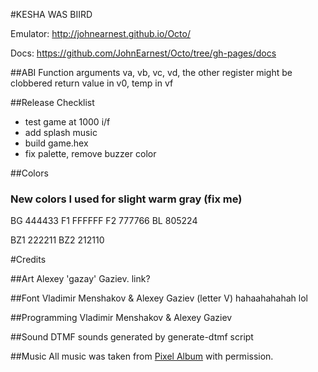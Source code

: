 #KESHA WAS BIIRD

Emulator:
http://johnearnest.github.io/Octo/

Docs:
https://github.com/JohnEarnest/Octo/tree/gh-pages/docs

##ABI
Function arguments va, vb, vc, vd, the other register might be clobbered
return value in v0, temp in vf

##Release Checklist

- test game at 1000 i/f
- add splash music
- build game.hex
- fix palette, remove buzzer color

##Colors

### New colors I used for slight warm gray (fix me)

BG 444433
F1 FFFFFF
F2 777766
BL 805224

BZ1 222211
BZ2 212110


#Credits

##Art
Alexey 'gazay' Gaziev. link?

##Font
Vladimir Menshakov & Alexey Gaziev (letter V) hahaahahahah lol

##Programming
Vladimir Menshakov & Alexey Gaziev

##Sound
DTMF sounds generated by generate-dtmf script

##Music
All music was taken from [Pixel Album](https://soundcloud.com/whoozle/sets/pixel-album) with permission.
